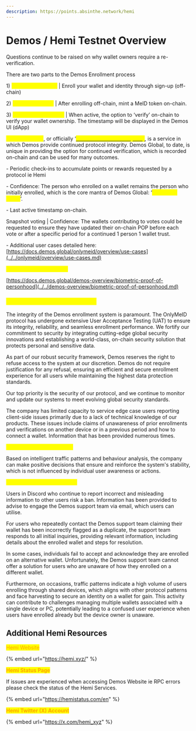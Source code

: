 ```yaml
---
description: https://points.absinthe.network/hemi
---
```


# Demos / Hemi Testnet Overview

Questions continue to be raised on why wallet owners require a re-verification.

There are two parts to the Demos Enrollment process

1\)      <mark style="color:yellow;">**Proof of Existence**</mark> | Enroll your wallet and identity through sign-up (off-chain)

2\)      <mark style="color:yellow;">**OnlyMeID Token**</mark> | After enrolling off-chain, mint a MeID token on-chain.

3\)      <mark style="color:yellow;">**Proof of Personhood**</mark> | When active, the option to ‘verify’ on-chain to verify your wallet ownership. The timestamp will be displayed in the Demos UI (dApp)

&#x20;

<mark style="color:yellow;">**Re-verification**</mark>, or officially ‘[<mark style="color:yellow;">**Proof of Personhood’ (POP)**</mark>](../../demos-overview/biometric-proof-of-personhood.md), is a service in which Demos provide continued protocol integrity. Demos Global, to date, is unique in providing the option for continued verification, which is recorded on-chain and can be used for many outcomes.

\-          Periodic check-ins to accumulate points or rewards requested by a protocol ie Hemi

\-          Confidence: The person who enrolled on a wallet remains the person who initially enrolled, which is the core mantra of Demos Global: ‘<mark style="color:yellow;">1 person, 1 wallet</mark>’.

\-          Last active timestamp on-chain.

Snapshot voting | Confidence: The wallets contributing to votes could be requested to ensure they have updated their on-chain POP before each vote or after a specific period for a continued 1 person 1 wallet trust.

\-          Additional user cases detailed here: [https://docs.demos.global/onlymeid/overview/use-cases](../../onlymeid/overview/use-cases.md)

&#x20;<mark style="color:yellow;">Proof of Personhood Link</mark>

[https://docs.demos.global/demos-overview/biometric-proof-of-personhood](../../demos-overview/biometric-proof-of-personhood.md)

### <mark style="color:yellow;">Demos Global System Integrity</mark>

&#x20;The integrity of the Demos enrollment system is paramount. The OnlyMeID protocol has undergone extensive User Acceptance Testing (UAT) to ensure its integrity, reliability, and seamless enrollment performance. We fortify our commitment to security by integrating cutting-edge global security innovations and establishing a world-class, on-chain security solution that protects personal and sensitive data.

&#x20;As part of our robust security framework, Demos reserves the right to refuse access to the system at our discretion. Demos do not require justification for any refusal, ensuring an efficient and secure enrollment experience for all users while maintaining the highest data protection standards.

&#x20;Our top priority is the security of our protocol, and we continue to monitor and update our systems to meet evolving global security standards.

&#x20;The company has limited capacity to service edge case users reporting client-side issues primarily due to a lack of technical knowledge of our products. These issues include claims of unawareness of prior enrollments and verifications on another device or in a previous period and how to connect a wallet. Information that has been provided numerous times.

&#x20;<mark style="color:yellow;">**Swarms & Face Harvesting**</mark>

Based on intelligent traffic patterns and behaviour analysis, the company can make positive decisions that ensure and reinforce the system's stability, which is not influenced by individual user awareness or actions.

<mark style="color:yellow;">**Discord Terms & Conditions.**</mark>

&#x20;Users in Discord who continue to report incorrect and misleading information to other users risk a ban. Information has been provided to advise to engage the Demos support team via email, which users can utilise.

&#x20;For users who repeatedly contact the Demos support team claiming their wallet has been incorrectly flagged as a duplicate, the support team responds to all initial inquiries, providing relevant information, including details about the enrolled wallet and steps for resolution.

&#x20;In some cases, individuals fail to accept and acknowledge they are enrolled on an alternative wallet. Unfortunately, the Demos support team cannot offer a solution for users who are unaware of how they enrolled on a different wallet.&#x20;

Furthermore, on occasions, traffic patterns indicate a high volume of users enrolling through shared devices, which aligns with other protocol patterns and face harvesting to secure an identity on a wallet for gain. This activity can contribute to challenges managing multiple wallets associated with a single device or PC, potentially leading to a confused user experience when users have enrolled already but the device owner is unaware.

## Additional Hemi Resources

<mark style="color:orange;">Hemi Website</mark>



{% embed url="https://hemi.xyz/" %}

<mark style="color:orange;">**Hemi Status Page**</mark>

If issues are experienced when accessing Demos Website ie RPC errors please check the status of the Hemi Services.

{% embed url="https://hemistatus.com/en" %}

<mark style="color:orange;">**Hemi Twitter (X) Account**</mark>

{% embed url="https://x.com/hemi_xyz" %}

